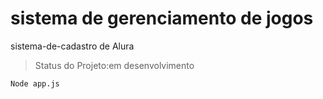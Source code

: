 # sistema de gerenciamento de jogos
sistema-de-cadastro de Alura
>Status do Projeto:em desenvolvimento

```
Node app.js
```

